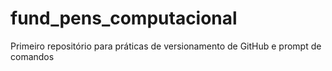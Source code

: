 # fund_pens_computacional
Primeiro repositório para práticas de versionamento de GitHub e prompt de comandos
